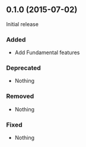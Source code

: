 ## 0.1.0 (2015-07-02)

Initial release

### Added

- Add Fundamental features

### Deprecated

- Nothing

### Removed

- Nothing

### Fixed

- Nothing
